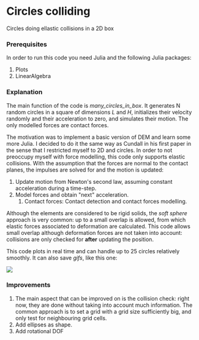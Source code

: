 # Circles colliding

Circles doing ellastic collisions in a 2D box

### Prerequisites

In order to run this code you need Julia and the following Julia packages:

1. Plots
2. LinearAlgebra

### Explanation

The main function of the code is _many_circles_in_box_. It generates N random circles in a square of dimensions _L_ and _H_, initializes their velocity randomly and their acceleration to zero, and simulates their motion. The only modelled forces are contact forces.

The motivation was to implement a basic version of DEM and learn some more Julia. I decided to do it the same way as Cundall in his first paper in the sense that I restricted myself to 2D and circles. In order to not preoccupy myself with force modelling, this code only supports elastic collisions. With the assumption that the forces are normal to the contact planes, the impulses are solved for and the motion is updated:
1. Update motion from Newton's second law, assuming constant acceleration during a time-step.
2. Model forces and obtain "next" acceleration.
    1. Contact forces: Contact detection and contact forces modelling.

Although the elements are considered to be rigid solids, the _soft sphere_ approach is very common: up to a small overlap is allowed, from which elastic forces associated to deformation are calculated. This code allows small overlap although deformation forces are not taken into account: collisions are only checked for **after** updating the position.

This code plots in real time and can handle up to 25 circles relatively smoothly. It can also save _gifs_, like this one:

![](24FPS_example.gif)

### Improvements
1. The main aspect that can be improved on is the collision check: right now, they are done without taking into account much information. The common approach is to set a grid with a grid size sufficiently big, and only test for neighbouring grid cells.
2. Add ellipses as shape.
3. Add rotational DOF
